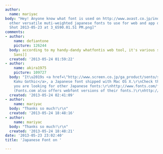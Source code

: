 ```yaml
---
author:
  name: mariyac
body: "Hey! Anyone know what font is used on http://www.avast.co.jp/index? Or any
  other versatile muti-weighted japanese fonts to use for web and app design? Thanks!\r\n\r\n[img:sites/default/files/old-images/Screen
  Shot 2013-05-23 at 3_6590.01.51 PM.png]"
comments:
- author:
    name: defiantone
    picture: 126244
  body: according to my handy-dandy whatfontis web tool, it's various styles of [[http://opensans.com/|Open
    Sans]]
  created: '2013-05-24 01:59:22'
- author:
    name: akira1975
    picture: 109727
  body: "It\u2019s <a href=\"http://www.screen.co.jp/ga_product/sento/sample/hirg.html\">Hiragino
    Kaku Gothic</a>, a Japanese font shipped with Mac OS X.\r\nCheck these out, if
    you are looking for other Japanese fonts:\r\nhttp://www.fonts.com/font/typeproject
    (Fonts.com also offers webfont versions of their fonts.)\r\nhttp://www.fonts.com/font/jiyu-kobo\r\nhttp://www.fonts.com/font/iwata\r\n"
  created: '2013-05-24 02:41:09'
- author:
    name: mariyac
  body: "Thanks so much!\r\n"
  created: '2013-05-24 18:48:16'
- author:
    name: mariyac
  body: "Thanks so much!\r\n"
  created: '2013-05-24 18:48:21'
date: '2013-05-23 23:02:40'
title: 'Japanese Font on '

---
```

